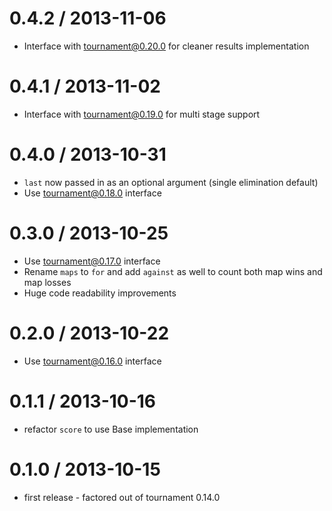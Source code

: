 0.4.2 / 2013-11-06
==================
  * Interface with tournament@0.20.0 for cleaner results implementation

0.4.1 / 2013-11-02
==================
  * Interface with tournament@0.19.0 for multi stage support

0.4.0 / 2013-10-31
==================
  * `last` now passed in as an optional argument (single elimination default)
  * Use tournament@0.18.0 interface

0.3.0 / 2013-10-25
==================
  * Use tournament@0.17.0 interface
  * Rename `maps` to `for` and add `against` as well to count both map wins and map losses
  * Huge code readability improvements

0.2.0 / 2013-10-22
==================
  * Use tournament@0.16.0 interface

0.1.1 / 2013-10-16
==================
  * refactor `score` to use Base implementation

0.1.0 / 2013-10-15
==================
  * first release - factored out of tournament 0.14.0
